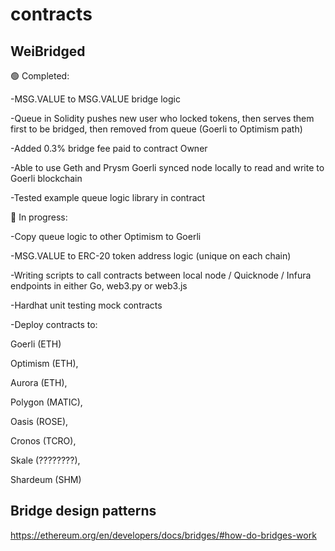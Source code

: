 # contracts

## WeiBridged

:green_circle: Completed:

-MSG.VALUE to MSG.VALUE bridge logic

-Queue in Solidity pushes new user who locked tokens, then serves them first to be bridged, then removed from queue (Goerli to Optimism path)

-Added 0.3% bridge fee paid to contract Owner

-Able to use Geth and Prysm Goerli synced node locally to read and write to Goerli blockchain

-Tested example queue logic library in contract

:red_circle: In progress:

-Copy queue logic to other Optimism to Goerli

-MSG.VALUE to ERC-20 token address logic (unique on each chain)

-Writing scripts to call contracts between local node / Quicknode / Infura endpoints in either Go, web3.py or web3.js

-Hardhat unit testing mock contracts

-Deploy contracts to:

Goerli (ETH)

Optimism (ETH),

Aurora (ETH), 

Polygon (MATIC), 

Oasis (ROSE), 

Cronos (TCRO), 

Skale (????????), 

Shardeum (SHM)

## Bridge design patterns

https://ethereum.org/en/developers/docs/bridges/#how-do-bridges-work
